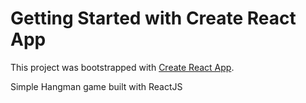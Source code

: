 # Getting Started with Create React App

This project was bootstrapped with [Create React App](https://github.com/facebook/create-react-app).

Simple Hangman game built with ReactJS
